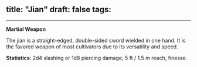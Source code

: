 
title: "Jian"
draft: false
tags:
  - 
---
 
**Martial Weapon**

The jian is a straight-edged, double-sided sword wielded in one hand. It is the favored weapon of most cultivators due to its versatility and speed.

**Statistics**: 2d4 slashing or 1d8 piercing damage; 5 ft / 1.5 m reach, finesse.